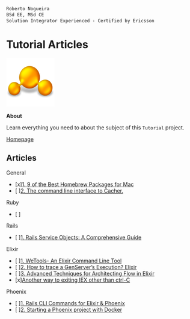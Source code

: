 ```
Roberto Nogueira  
BSd EE, MSd CE
Solution Integrator Experienced - Certified by Ericsson
```
# Tutorial Articles

![tutorial image](images/tutorial.png)

**About**

Learn everything you need to about the subject of this `Tutorial` project.

[Homepage](https://tutorial.com)

## Articles

General
* [x][1. 9 of the Best Homebrew Packages for Mac](http://osxdaily.com/2018/03/26/best-homebrew-packages-mac/)
* [ ][2. The command line interface to Cacher.](https://github.com/CacherApp/cacher-cli)

Ruby
* [ ][]()

Rails
* [ ][1. Rails Service Objects: A Comprehensive Guide](https://www.toptal.com/ruby-on-rails/rails-service-objects-tutorial?utm_campaign=blog_post_rails_service_objects_tutorial&utm_campaign=Toptal%20Engineering%20Blog&utm_medium=email&utm_medium=email&utm_source=blog_subscribers&utm_source=hs_email&utm_content=62056678&_hsenc=p2ANqtz--Z0GVm6HmG47yZyAYACx8yZiryuRU8Jsk_YNhq2MPnFqWC0S70jRXdtVhUotnjKO7eJ8d_XP6E2QqF67gYsNQWLaF93A&_hsmi=62056678)

Elixir
* [ ][1. WeTools- An Elixir Command Line Tool](https://wecode.wepay.com/posts/wetools-an-elixir-cli?utm_campaign=elixir_radar_135&utm_medium=email&utm_source=RD+Station)
* [ ][2. How to trace a GenServer’s Execution? Elixir](https://medium.com/blackode/how-to-trace-a-servers-execution-elixir-53154c990685)
* [ ][3. Advanced Techniques for Architecting Flow in Elixir](http://trivelop.de/2018/03/26/flow-elixir-using-plug-like-token/?utm_campaign=elixir_radar_137&utm_medium=email&utm_source=RD+Station)
* [x][Another way to exiting IEX other than ctrl-C
](https://stackoverflow.com/questions/30085376/another-way-to-exiting-iex-other-than-ctrl-c)

Phoenix
* [ ][1. Rails CLI Commands for Elixir & Phoenix](https://blog.fourk.io/rails-cli-commands-for-elixir-phoenix-88cb7da45fe7)
* [ ][2. Starting a Phoenix project with Docker](https://dev.bleacherreport.com/starting-a-phoenix-project-with-docker-ab2a171fa2f4)

